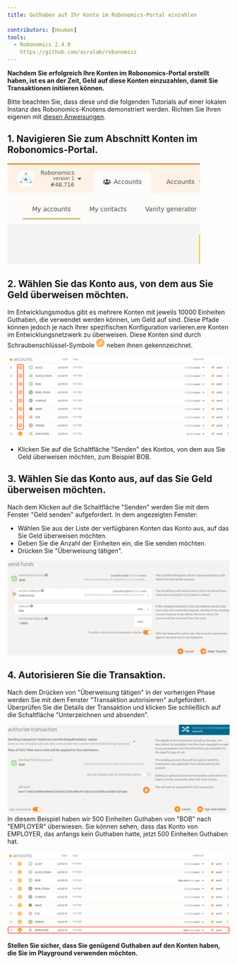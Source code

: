 ```yaml
---
title: Guthaben auf Ihr Konto im Robonomics-Portal einzahlen

contributors: [Houman]
tools:   
  - Robonomics 2.4.0
    https://github.com/airalab/robonomics
---
```


**Nachdem Sie erfolgreich Ihre Konten im Robonomics-Portal erstellt haben, ist es an der Zeit, Geld auf diese Konten einzuzahlen, damit Sie Transaktionen initiieren können.**

<robo-wiki-note type="warning" title="Dev Node">

Bitte beachten Sie, dass diese und die folgenden Tutorials auf einer lokalen Instanz des Robonomics-Knotens demonstriert werden. Richten Sie Ihren eigenen mit [diesen Anweisungen](/docs/run-dev-node).

</robo-wiki-note>

## 1. Navigieren Sie zum Abschnitt Konten im Robonomics-Portal. 

![Accounts](../images/creating-an-account/portal-top-left.jpg "Accounts")

## 2. Wählen Sie das Konto aus, von dem aus Sie Geld überweisen möchten.

Im Entwicklungsmodus gibt es mehrere Konten mit jeweils 10000 Einheiten Guthaben, die verwendet werden können, um Geld auf sind. Diese Pfade können jedoch je nach Ihrer spezifischen Konfiguration variieren.ere Konten im Entwicklungsnetzwerk zu überweisen. Diese Konten sind durch Schraubenschlüssel-Symbole <img alt="wrench sign" src="../images/adding-funds/wrench.png" width="20" /> neben ihnen gekennzeichnet.

![Accounts-for-sending](../images/adding-funds/accounts-for-sending.svg "Accounts-for-sending")

- Klicken Sie auf die Schaltfläche "Senden" des Kontos, von dem aus Sie Geld überweisen möchten, zum Beispiel BOB.

## 3. Wählen Sie das Konto aus, auf das Sie Geld überweisen möchten.
Nach dem Klicken auf die Schaltfläche "Senden" werden Sie mit dem Fenster "Geld senden" aufgefordert. In dem angezeigten Fenster:

- Wählen Sie aus der Liste der verfügbaren Konten das Konto aus, auf das Sie Geld überweisen möchten.
- Geben Sie die Anzahl der Einheiten ein, die Sie senden möchten.
- Drücken Sie "Überweisung tätigen".

![Transfer-Funds](../images/adding-funds/send-funds.png "Transfer-Funds")

## 4. Autorisieren Sie die Transaktion.

Nach dem Drücken von "Überweisung tätigen" in der vorherigen Phase werden Sie mit dem Fenster "Transaktion autorisieren" aufgefordert.<br/>
Überprüfen Sie die Details der Transaktion und klicken Sie schließlich auf die Schaltfläche "Unterzeichnen und absenden".

![sign-transaction](../images/adding-funds/sign-transaction.png "sign-transaction")
In diesem Beispiel haben wir 500 Einheiten Guthaben von "BOB" nach "EMPLOYER" überwiesen. Sie können sehen, dass das Konto von EMPLOYER, das anfangs kein Guthaben hatte, jetzt 500 Einheiten Guthaben hat.

![funds-added](../images/adding-funds/funds-added.svg "funds-added")

**Stellen Sie sicher, dass Sie genügend Guthaben auf den Konten haben, die Sie im Playground verwenden möchten.**